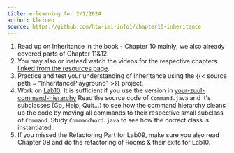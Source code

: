 ```yaml
---
title: e-learning for 2/1/2024
author: kleinen
source: https://github.com/htw-imi-info1/chapter10-inheritance
---
```


1. Read up on Inheritance in the book - Chapter 10 mainly, we also already covered parts of Chapter 11&12.
2. You may also or instead watch the videos for the respective chapters [linked from the resources page](../../resources#textbook-videos).
3. Practice and test your understanding of inheritance using the {{< source path = "InheritancePlayground" >}} project.
4. Work on [Lab10](../../labs/exercise-10/). It is sufficient if you use the version in [your-zuul-command-hierarchy](https://github.com/htw-imi-info1/exercise09-zuul/tree/main/your-zuul-command-hierarchy)
    Read the source code of `Command.java` and it's subclasses (Go, Help, Quit...) to see how the command hierarchy cleans up the code by moving all commands to their respective small subclass of `Command`. Study `CommandWord.java` to see how the correct class is instantiated.
5. If you missed the Refactoring Part for Lab09, make sure you also read Chapter 08 and do the refactoring of Rooms & their exits for Lab10.
